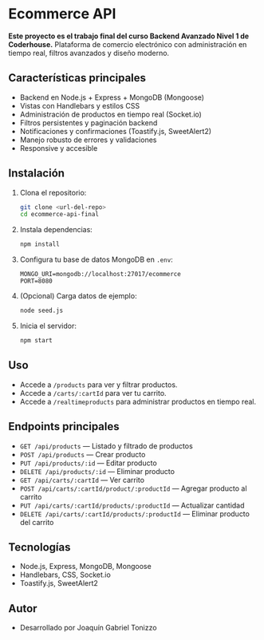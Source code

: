 

# Ecommerce API

**Este proyecto es el trabajo final del curso Backend Avanzado Nivel 1 de Coderhouse.** Plataforma de comercio electrónico con administración en tiempo real, filtros avanzados y diseño moderno. 

## Características principales
- Backend en Node.js + Express + MongoDB (Mongoose)
- Vistas con Handlebars y estilos CSS
- Administración de productos en tiempo real (Socket.io)
- Filtros persistentes y paginación backend
- Notificaciones y confirmaciones (Toastify.js, SweetAlert2)
- Manejo robusto de errores y validaciones
- Responsive y accesible

## Instalación
1. Clona el repositorio:
	 ```bash
	 git clone <url-del-repo>
	 cd ecommerce-api-final
	 ```
2. Instala dependencias:
	 ```bash
	 npm install
	 ```
3. Configura tu base de datos MongoDB en `.env`:
	 ```env
	 MONGO_URI=mongodb://localhost:27017/ecommerce
	 PORT=8080
	 ```
4. (Opcional) Carga datos de ejemplo:
	 ```bash
	 node seed.js
	 ```
5. Inicia el servidor:
	 ```bash
	 npm start
	 ```

## Uso
- Accede a `/products` para ver y filtrar productos.
- Accede a `/carts/:cartId` para ver tu carrito.
- Accede a `/realtimeproducts` para administrar productos en tiempo real.

## Endpoints principales
- `GET /api/products` — Listado y filtrado de productos
- `POST /api/products` — Crear producto
- `PUT /api/products/:id` — Editar producto
- `DELETE /api/products/:id` — Eliminar producto
- `GET /api/carts/:cartId` — Ver carrito
- `POST /api/carts/:cartId/product/:productId` — Agregar producto al carrito
- `PUT /api/carts/:cartId/products/:productId` — Actualizar cantidad
- `DELETE /api/carts/:cartId/products/:productId` — Eliminar producto del carrito

## Tecnologías
- Node.js, Express, MongoDB, Mongoose
- Handlebars, CSS, Socket.io
- Toastify.js, SweetAlert2

## Autor
- Desarrollado por Joaquín Gabriel Tonizzo
